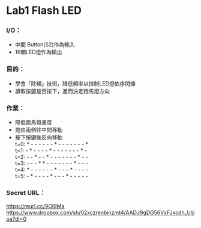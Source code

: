 # Lab1 Flash LED

### I/O：
- 中間 Button(S2)作為輸入
- 16顆LED燈作為輸出

### 目的：
- 學會「除頻」技術，降低頻率以控制LED燈依序閃爍
- 讀取按鍵是否按下，進而決定跑馬燈方向

### 作業：
- 降低跑馬燈速度
- 燈由兩側往中間移動
- 按下按鍵後反向移動 <br>
t=0: * - - - - - - * - - - - - - - * <br>
t=1: - * - - - - * - - - - - - - * - <br>
t=2: - - * - - * - - - - - - - * - - <br>
t=3: - - - * * - - - - - - - * - - - <br>
t=4: * - - - - - - * - - - * - - - - <br>
t=5: - * - - - - * - - - * - - - - - <br>

### Secret URL：
https://reurl.cc/9Ol9Ma
https://www.dropbox.com/sh/02xczrenbinzmt4/AADJ9gDG56VxFJxcdh_Uljioa?dl=0

